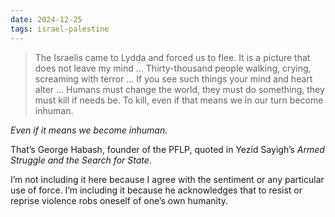 ```yaml
---
date: 2024-12-25
tags: israel-palestine
---
```


> The Israelis came to Lydda and forced us to flee. It is a picture that does not leave my mind … Thirty-thousand people walking, crying, screaming with terror … If you see such things your mind and heart alter … Humans must change the world, they must do something, they must kill if needs be. To kill, even if that means we in our turn become inhuman.

*Even if it means we become inhuman.*

That’s George Habash, founder of the PFLP, quoted in Yezid Sayigh’s *Armed Struggle and the Search for State*.

I’m not including it here because I agree with the sentiment or any particular use of force. I’m including it because he acknowledges that to resist or reprise violence robs oneself of one’s own humanity.
